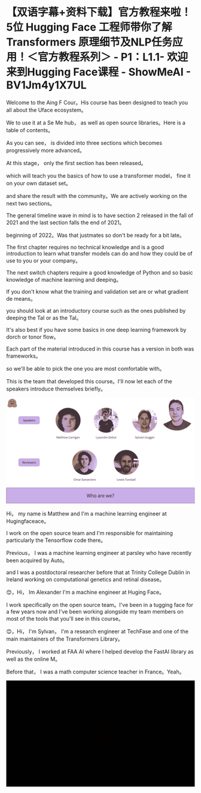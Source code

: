 # 【双语字幕+资料下载】官方教程来啦！5位 Hugging Face 工程师带你了解 Transformers 原理细节及NLP任务应用！＜官方教程系列＞ - P1：L1.1- 欢迎来到Hugging Face课程 - ShowMeAI - BV1Jm4y1X7UL

Welcome to the Aing F Cour。His course has been designed to teach you all about the Uface ecosystem。

We to use it at a Se Me hub， as well as open source libraries。Here is a table of contents。

As you can see， is divided into three sections which becomes progressively more advanced。

At this stage， only the first section has been released。

 which will teach you the basics of how to use a transformer model， fine it on your own dataset set。

 and share the result with the community。We are actively working on the next two sections。

The general timeline wave in mind is to have section 2 released in the fall of 2021 and the last section falls the end of 2021。

 beginning of 2022。Was that justmates so don't be ready for a bit late。

The first chapter requires no technical knowledge and is a good introduction to learn what transfer models can do and how they could be of use to you or your company。

The next switch chapters require a good knowledge of Python and so basic knowledge of machine learning and deeping。

If you don't know what the training and validation set are or what gradient de means。

 you should look at an introductory course such as the ones published by deeping the TaI or as the TaI。

It's also best if you have some basics in one deep learning framework by dorch or tonor flow。

Each part of the material introduced in this course has a version in both was frameworks。

 so we'll be able to pick the one you are most comfortable with。

This is the team that developed this course。I'll now let each of the speakers introduce themselves briefly。



![](img/fe6c73294945af1bd1bf68d48ce70497_1.png)

Hi， my name is Matthew and I'm a machine learning engineer at Hugingfaceace。

 I work on the open source team and I'm responsible for maintaining particularly the Tensorflow code there。

Previous， I was a machine learning engineer at parsley who have recently been acquired by Auto。

 and I was a postdoctoral researcher before that at Trinity College Dublin in Ireland working on computational genetics and retinal disease。

😊，Hi， Im Alexander I'm a machine engineer at Huging Face。

 I work specifically on the open source team。I've been in a tugging face for a few years now and I've been working alongside my team members on most of the tools that you'll see in this course。

😊，Hi， I'm Sylvan， I'm a research engineer at TechFase and one of the main maintainers of the Transformers Library。

Previously， I worked at FAA AI where I helped develop the FastAI library as well as the online M。

Before that， I was a math computer science teacher in France。Yeah。



![](img/fe6c73294945af1bd1bf68d48ce70497_3.png)